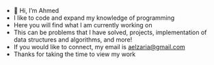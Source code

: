 - 👋 Hi, I’m Ahmed 
- I like to code and expand my knowledge of programming
- Here you will find what I am currently working on
- This can be problems that I have solved, projects, implementation of data structures and algorithms, and more!
- If you would like to connect, my email is aelzaria@gmail.com
- Thanks for taking the time to view my work

<!---
AHMEDELZARIA/AHMEDELZARIA is a ✨ special ✨ repository because its `README.md` (this file) appears on your GitHub profile.
You can click the Preview link to take a look at your changes.
--->
